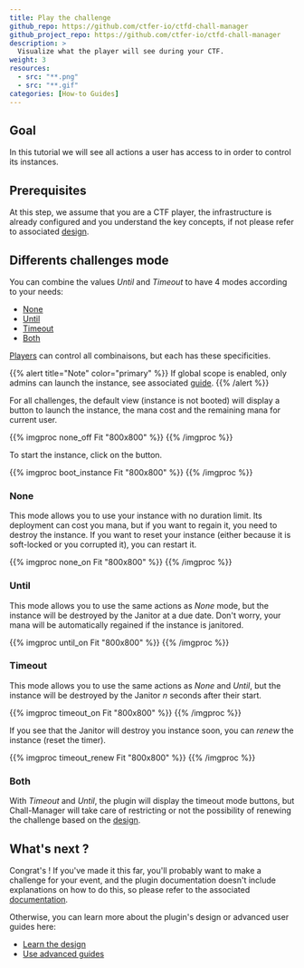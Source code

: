 ```yaml
---
title: Play the challenge
github_repo: https://github.com/ctfer-io/ctfd-chall-manager
github_project_repo: https://github.com/ctfer-io/ctfd-chall-manager
description: >
  Visualize what the player will see during your CTF.
weight: 3
resources:
  - src: "**.png"
  - src: "**.gif"
categories: [How-to Guides]
---
```


## Goal 
In this tutorial we will see all actions a user has access to in order to control its instances.

## Prerequisites
At this step, we assume that you are a CTF player, the infrastructure is already configured and you understand the key concepts, if not please refer to associated [design](/docs/ctfd-chall-manager/design).

## Differents challenges mode

You can combine the values *Until* and *Timeout* to have 4 modes according to your needs:
* [None](#none)
* [Until](#until)
* [Timeout](#timeout)
* [Both](#both)

[Players](/docs/chall-manager/glossary/#player) can control all combinaisons, but each has these specificities.

{{% alert title="Note" color="primary" %}}
If global scope is enabled, only admins can launch the instance, see associated [guide](/docs/ctfd-chall-manager/guides/panel/#deploy-a-global-scope-instance).
{{% /alert %}}

For all challenges, the default view (instance is not booted) will display a button to launch the instance, the mana cost and the remaining mana for current user.

{{% imgproc none_off Fit "800x800" %}}
{{% /imgproc %}}

To start the instance, click on the button.

{{% imgproc boot_instance Fit "800x800" %}}
{{% /imgproc %}}

### None
This mode allows you to use your instance with no duration limit.
Its deployment can cost you mana, but if you want to regain it, you need to destroy the instance.
If you want to reset your instance (either because it is soft-locked or you corrupted it), you can restart it.

{{% imgproc none_on Fit "800x800" %}}
{{% /imgproc %}}


### Until
This mode allows you to use the same actions as *None* mode, but the instance will be destroyed by the Janitor at a due date.
Don't worry, your mana will be automatically regained if the instance is janitored.

{{% imgproc until_on Fit "800x800" %}}
{{% /imgproc %}}

### Timeout
This mode allows you to use the same actions as *None* and *Until*, but the instance will be destroyed by the Janitor *n* seconds after their start.

{{% imgproc timeout_on Fit "800x800" %}}
{{% /imgproc %}}

If you see that the Janitor will destroy you instance soon, you can *renew* the instance (reset the timer).

{{% imgproc timeout_renew Fit "800x800" %}}
{{% /imgproc %}}

### Both 
With *Timeout* and *Until*, the plugin will display the timeout mode buttons, but Chall-Manager will take care of restricting or not the possibility of renewing the challenge based on the [design](/docs/chall-manager/design/expiration/).


## What's next ?
Congrat's ! If you've made it this far, you'll probably want to make a challenge for your event, and the plugin documentation doesn't include explanations on how to do this, so please refer to the associated [documentation](/docs/chall-manager/challmaker-guides/).

Otherwise, you can learn more about the plugin's design or advanced user guides here:
* [Learn the design](/docs/ctfd-chall-manager/design)
* [Use advanced guides](/docs/ctfd-chall-manager/guides)

